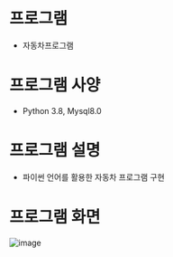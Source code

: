 # 프로그램
  - 자동차프로그램
 
# 프로그램 사양
  - Python 3.8, Mysql8.0

# 프로그램 설명
  - 파이썬 언어를 활용한 자동차 프로그램 구현

# 프로그램 화면

![image](https://user-images.githubusercontent.com/100342226/214465256-8cd39eca-dd3b-4927-a424-fd538faabfff.png)
